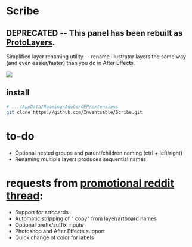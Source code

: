 # Scribe

## DEPRECATED -- This panel has been rebuilt as [ProtoLayers](https://github.com/Inventsable/protoLayers).

Simplified layer renaming utility -- rename Illustrator layers the same way (and even easier/faster) than you do in After Effects.

![](https://thumbs.gfycat.com/InconsequentialPhonyCow-size_restricted.gif)

## install

```bash
# .../AppData/Roaming/Adobe/CEP/extensions
git clone https://github.com/Inventsable/Scribe.git
```

# to-do

- Optional nested groups and parent/children naming (ctrl + left/right)
- Renaming multiple layers produces sequential names

# requests from [promotional reddit thread](https://www.reddit.com/r/AdobeIllustrator/comments/a1eglc/working_on_an_open_source_panel_to_make_layer/):

- Support for artboards
- Automatic stripping of " copy" from layer/artboard names
- Optional prefix/suffix inputs
- Photoshop and After Effects support
- Quick change of color for labels
